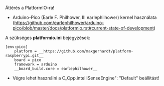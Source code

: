 


Áttérés a PlatformIO-ra!

- Arduino-Pico (Earle F. Philhower, III earlephilhower) kernel használata
  (https://github.com/earlephilhower/arduino-pico/blob/master/docs/platformio.rst#current-state-of-development)

A szükséges **platformio.ini** bejegyzések:
```
[env:pico]
    platform = __https://github.com/maxgerhardt/platform-raspberrypi.git__
    board = pico
    framework = arduino
    __board_build.core = earlephilhower__
```

 - Végre lehet használni a  C_Cpp.intelliSenseEngine": "Default"  beállítást!
